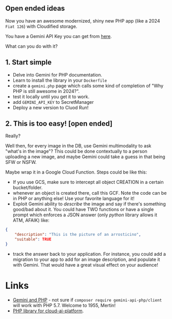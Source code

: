 ## Open ended ideas

Now you have an awesome modernized, shiny new PHP app (like a 2024 `Fiat 126`) with Cloudified storage.

You have a Gemini API Key you can get from [here](https://ai.google.dev/gemini-api/docs/api-key).

What can you do with it?

## 1. Start simple

* Delve into Gemini for PHP documentation.
* Learn to install the library in your `Dockerfile`
* create a `gemini.php` page which calls some kind of completion of "Why PHP is still awesome in 2024?".
* test it locally until you get it to work.
* add `GEMINI_API_KEY` to SecretManager
* Deploy a new version to Cluod Run!

## 2. This is too easy! [open ended]

Really?

Well then, for every image in the DB, use Gemini multimodality to ask "what's in the image"?
This could be done contextually to a person uploading a new image, and maybe Gemini could take a guess in that being SFW or NSFW.

Maybe wrap it in a Google Cloud Function. Steps could be like this:

* If you use GCS, make sure to intercept all object CREATION in a certain bucket/folder.
* whenever an object is created there, call this GCF. Note the code can be in PHP or anything else! Use your favorite language for it!
* Exploit Gemini ability to *describe* the image and say if there's something good/bad about it. You could have TWO functions or have a single prompt which enforces a JSON answer (only *python* library allows it ATM, AFAIK) like:

```json
{
    "description": "This is the picture of an arrosticino",
    "suitable": TRUE
}
```
* track the answer back to your application. For instance, you could add a migration to your app to add for an image description, and populate it with Gemini. That would have a great visual effect on your audience!

# Links

* [Gemini and PHP](https://github.com/gemini-api-php/client) - not sure if `composer require gemini-api-php/client` will work with PHP 5.7. Welcome to 1955, Mertin!
* [PHP library for cloud-ai-platform](https://cloud.google.com/php/docs/reference/cloud-ai-platform/latest).
